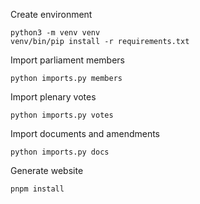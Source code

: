 Create environment

    python3 -m venv venv
    venv/bin/pip install -r requirements.txt

Import parliament members
    
    python imports.py members

Import plenary votes
    
    python imports.py votes

Import documents and amendments
    
    python imports.py docs

Generate website

    pnpm install
    